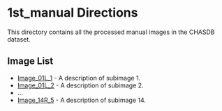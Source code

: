 # 1st_manual Directions

This directory contains all the processed manual images in the CHASDB dataset.

## Image List

- [Image_01L_1](./1st_manual/Image_01L_1.png) - A description of subimage 1.
- [Image_01L_2](./1st_manual/Image_01L_2.png) - A description of subimage 2.
-  ...
- [Image_14R_5](./1st_manual/Image_14R_5.png) - A description of subimage 14.

